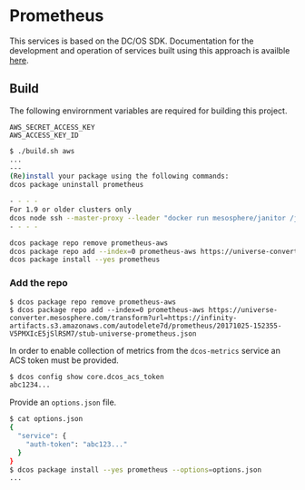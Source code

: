 # Prometheus #

This services is based on the DC/OS SDK.  Documentation for the development and operation of services built using this approach is availble [here](https://mesosphere.github.io/dcos-commons/).

## Build ##
The following envirornment variables are required for building this project.

```
AWS_SECRET_ACCESS_KEY
AWS_ACCESS_KEY_ID
```

```bash
$ ./build.sh aws
...
---
(Re)install your package using the following commands:
dcos package uninstall prometheus

- - - -
For 1.9 or older clusters only
dcos node ssh --master-proxy --leader "docker run mesosphere/janitor /janitor.py -r prometheus-role -p prometheus-principal -z dcos-service-prometheus"
- - - -

dcos package repo remove prometheus-aws
dcos package repo add --index=0 prometheus-aws https://universe-converter.mesosphere.com/transform?url=https://infinity-artifacts.s3.amazonaws.com/autodelete7d/prometheus/20171025-152355-V5PMXIcE5jSlRSM7/stub-universe-prometheus.json
dcos package install --yes prometheus
```

### Add the repo ###
```
$ dcos package repo remove prometheus-aws
$ dcos package repo add --index=0 prometheus-aws https://universe-converter.mesosphere.com/transform?url=https://infinity-artifacts.s3.amazonaws.com/autodelete7d/prometheus/20171025-152355-V5PMXIcE5jSlRSM7/stub-universe-prometheus.json
```
In order to enable collection of metrics from the `dcos-metrics` service an ACS token must be provided.
```bash
$ dcos config show core.dcos_acs_token
abc1234...
```

Provide an `options.json` file.
```bash
$ cat options.json
{
  "service": {
    "auth-token": "abc123..."
  }
}
$ dcos package install --yes prometheus --options=options.json
...
```
